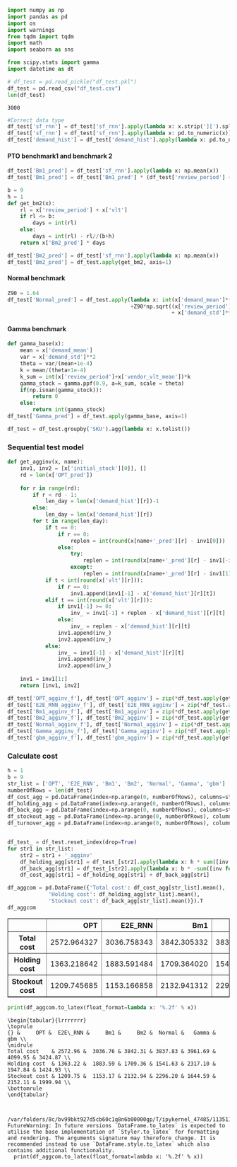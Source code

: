 ```python
import numpy as np
import pandas as pd
import os
import warnings
from tqdm import tqdm
import math
import seaborn as sns

from scipy.stats import gamma
import datetime as dt
```


```python
# df_test = pd.read_pickle("df_test.pkl")
df_test = pd.read_csv("df_test.csv")
len(df_test)
```




    3000




```python
#Correct data type
df_test['sf_rnn'] = df_test['sf_rnn'].apply(lambda x: x.strip('][').split(', '))
df_test['sf_rnn'] = df_test['sf_rnn'].apply(lambda x: pd.to_numeric(x))
df_test['demand_hist'] = df_test['demand_hist'].apply(lambda x: pd.to_numeric(x.strip('][').split()))
```

#### PTO benchmark1 and benchmark 2


```python
df_test['Bm1_pred'] = df_test['sf_rnn'].apply(lambda x: np.mean(x))
df_test['Bm1_pred'] = df_test['Bm1_pred'] * (df_test['review_period'] + df_test['vlt']).astype(int)

b = 9
h = 1
def get_bm2(x):
    rl = x['review_period'] + x['vlt']
    if rl <= b:
        days = int(rl)
    else:
        days = int(rl) - rl//(b+h)
    return x['Bm2_pred'] * days

df_test['Bm2_pred'] = df_test['sf_rnn'].apply(lambda x: np.mean(x))
df_test['Bm2_pred'] = df_test.apply(get_bm2, axis=1)
```

#### Normal benchmark


```python
Z90 = 1.64
df_test['Normal_pred'] = df_test.apply(lambda x: int(x['demand_mean']*(x['review_period']+x['vendor_vlt_mean'])
                                       +Z90*np.sqrt((x['review_period']+x['vendor_vlt_mean'])*x['demand_std']**2
                                                    + x['demand_std']**2 * x['vendor_vlt_std'])), axis=1)
```

#### Gamma benchmark


```python
def gamma_base(x):
    mean = x['demand_mean']
    var = x['demand_std']**2
    theta = var/(mean+1e-4)
    k = mean/(theta+1e-4)
    k_sum = int(x['review_period']+x['vendor_vlt_mean'])*k
    gamma_stock = gamma.ppf(0.9, a=k_sum, scale = theta)
    if(np.isnan(gamma_stock)):
        return 0
    else:
        return int(gamma_stock)
df_test['Gamma_pred'] = df_test.apply(gamma_base, axis=1)
```


```python
df_test = df_test.groupby('SKU').agg(lambda x: x.tolist())
```

### Sequential test model


```python
def get_agginv(x, name):
    inv1, inv2 = [x['initial_stock'][0]], []
    rd = len(x['OPT_pred'])
 
    for r in range(rd):
        if r < rd - 1:
            len_day = len(x['demand_hist'][r])-1
        else:
            len_day = len(x['demand_hist'][r])
        for t in range(len_day):
            if t == 0:
                if r == 0:
                    replen = int(round(x[name+'_pred'][r] - inv1[0]))
                else:
                    try:
                        replen = int(round(x[name+'_pred'][r] - inv1[-int(round(x['vlt'][r]))-1]))
                    except:
                        replen = int(round(x[name+'_pred'][r] - inv1[1]))
            if t < int(round(x['vlt'][r])):
                if r == 0:
                    inv1.append(inv1[-1] - x['demand_hist'][r][t])
            elif t == int(round(x['vlt'][r])):
                if inv1[-1] >= 0:
                    inv_ = inv1[-1] + replen - x['demand_hist'][r][t]
                else:
                    inv_ = replen - x['demand_hist'][r][t]
                inv1.append(inv_)
                inv2.append(inv_)
            else:
                inv_ = inv1[-1] - x['demand_hist'][r][t]
                inv1.append(inv_)
                inv2.append(inv_)
    
    inv1 = inv1[1:]
    return [inv1, inv2]
```


```python
df_test['OPT_agginv_f'], df_test['OPT_agginv'] = zip(*df_test.apply(get_agginv, name='OPT',  axis=1))
df_test['E2E_RNN_agginv_f'], df_test['E2E_RNN_agginv'] = zip(*df_test.apply(get_agginv, name='E2E_RNN',  axis=1))
df_test['Bm1_agginv_f'], df_test['Bm1_agginv'] = zip(*df_test.apply(get_agginv, name='Bm1',  axis=1))
df_test['Bm2_agginv_f'], df_test['Bm2_agginv'] = zip(*df_test.apply(get_agginv, name='Bm2',  axis=1))
df_test['Normal_agginv_f'], df_test['Normal_agginv'] = zip(*df_test.apply(get_agginv, name='Normal',  axis=1))
df_test['Gamma_agginv_f'], df_test['Gamma_agginv'] = zip(*df_test.apply(get_agginv, name='Gamma',  axis=1))
df_test['gbm_agginv_f'], df_test['gbm_agginv'] = zip(*df_test.apply(get_agginv, name='gbm',  axis=1))
```

### Calculate cost


```python
h = 1
b = 9
str_list = ['OPT', 'E2E_RNN', 'Bm1', 'Bm2', 'Normal', 'Gamma', 'gbm']
numberOfRows = len(df_test)
df_cost_agg = pd.DataFrame(index=np.arange(0, numberOfRows), columns=str_list)
df_holding_agg = pd.DataFrame(index=np.arange(0, numberOfRows), columns=str_list)
df_back_agg = pd.DataFrame(index=np.arange(0, numberOfRows), columns=str_list)
df_stockout_agg = pd.DataFrame(index=np.arange(0, numberOfRows), columns=str_list)
df_turnover_agg = pd.DataFrame(index=np.arange(0, numberOfRows), columns=str_list)


df_test_ = df_test.reset_index(drop=True)
for str1 in str_list:
    str2 = str1 + '_agginv'
    df_holding_agg[str1] = df_test_[str2].apply(lambda x: h * sum([inv for inv in x if inv>0]) )
    df_back_agg[str1] = df_test_[str2].apply(lambda x: b * -sum([inv for inv in x if inv<0]) )
    df_cost_agg[str1] = df_holding_agg[str1] + df_back_agg[str1] 
```


```python
df_aggcom = pd.DataFrame({'Total cost': df_cost_agg[str_list].mean(),
             'Holding cost': df_holding_agg[str_list].mean(),
             'Stockout cost': df_back_agg[str_list].mean()}).T
df_aggcom
```




<div>
<style scoped>
    .dataframe tbody tr th:only-of-type {
        vertical-align: middle;
    }

    .dataframe tbody tr th {
        vertical-align: top;
    }

    .dataframe thead th {
        text-align: right;
    }
</style>
<table border="1" class="dataframe">
  <thead>
    <tr style="text-align: right;">
      <th></th>
      <th>OPT</th>
      <th>E2E_RNN</th>
      <th>Bm1</th>
      <th>Bm2</th>
      <th>Normal</th>
      <th>Gamma</th>
      <th>gbm</th>
    </tr>
  </thead>
  <tbody>
    <tr>
      <th>Total cost</th>
      <td>2572.964327</td>
      <td>3036.758343</td>
      <td>3842.305332</td>
      <td>3837.828539</td>
      <td>3961.691600</td>
      <td>4099.949751</td>
      <td>3424.869965</td>
    </tr>
    <tr>
      <th>Holding cost</th>
      <td>1363.218642</td>
      <td>1883.591484</td>
      <td>1709.364020</td>
      <td>1541.630610</td>
      <td>2317.097814</td>
      <td>1947.838128</td>
      <td>1424.929804</td>
    </tr>
    <tr>
      <th>Stockout cost</th>
      <td>1209.745685</td>
      <td>1153.166858</td>
      <td>2132.941312</td>
      <td>2296.197929</td>
      <td>1644.593786</td>
      <td>2152.111623</td>
      <td>1999.940161</td>
    </tr>
  </tbody>
</table>
</div>




```python
print(df_aggcom.to_latex(float_format=lambda x: '%.2f' % x))
```

    \begin{tabular}{lrrrrrrr}
    \toprule
    {} &     OPT &  E2E\_RNN &     Bm1 &     Bm2 &  Normal &   Gamma &     gbm \\
    \midrule
    Total cost    & 2572.96 &  3036.76 & 3842.31 & 3837.83 & 3961.69 & 4099.95 & 3424.87 \\
    Holding cost  & 1363.22 &  1883.59 & 1709.36 & 1541.63 & 2317.10 & 1947.84 & 1424.93 \\
    Stockout cost & 1209.75 &  1153.17 & 2132.94 & 2296.20 & 1644.59 & 2152.11 & 1999.94 \\
    \bottomrule
    \end{tabular}
    


    /var/folders/8c/bv99bkt927d5cb60c1q8n6b00000gp/T/ipykernel_47485/1135118302.py:1: FutureWarning: In future versions `DataFrame.to_latex` is expected to utilise the base implementation of `Styler.to_latex` for formatting and rendering. The arguments signature may therefore change. It is recommended instead to use `DataFrame.style.to_latex` which also contains additional functionality.
      print(df_aggcom.to_latex(float_format=lambda x: '%.2f' % x))



```python

```


```python

```
